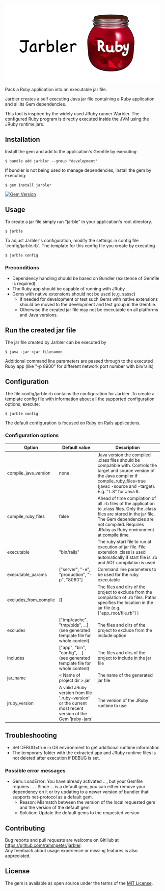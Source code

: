 ![# Jarbler](doc/images/jarbler_logo.png)

Pack a Ruby application into an executable jar file.

Jarbler creates a self executing Java jar file containing a Ruby application and all its Gem dependencies.

This tool is inspired by the widely used JRuby runner Warbler. 
The configured Ruby program is directly executed inside the JVM using the JRuby runtime jars.

## Installation

Install the gem and add to the application's Gemfile by executing:

    $ bundle add jarbler --group "development"

If bundler is not being used to manage dependencies, install the gem by executing:

    $ gem install jarbler
    
[![Gem Version](https://badge.fury.io/rb/jarbler.svg)](https://badge.fury.io/rb/jarbler)

## Usage

To create a jar file simply run "jarble" in your application's root directory.

    $ jarble
    
To adjust Jarbler's configuration, modify the settings in config file ´config/jarble.rb´. The template for this config file you create by executing

    $ jarble config

### Preconditions
* Dependency handling should be based on Bundler (existence of Gemfile is required)
* The Ruby app should be capable of running with JRuby
* Gems with native extensions should not be used (e.g. sassc)
  * if needed for development or test such Gems with native extensions should be moved to the development and test group in the Gemfile.
  * Otherwise the created jar file may not be executable on all platforms and Java versions.

## Run the created jar file
The jar file created by Jarbler can be executed by

    $ java -jar <jar filename>
    
Additional command line parameters are passed through to the executed Ruby app (like "-p 8900" for different network port number with bin/rails)

## Configuration

The file config/jarble.rb contains the configuration for Jarbler. 
To create a template config file with information about all the supported configuration options, execute:

    $ jarble config

The default configuration is focused on Ruby on Rails applications.<br>

### Configuration options
| Option                  | Default value                                                                                              | Description                                                                                                                                                                                                               |
|-------------------------|------------------------------------------------------------------------------------------------------------|---------------------------------------------------------------------------------------------------------------------------------------------------------------------------------------------------------------------------|
| compile_java_version    | none                                                                                                       | Java version the compiled .class files should be compatible with. Controls the target and source version of the Java compiler if compile_ruby_files=true (javac -source and -target). E.g. "1.8" for Java 8.              |
| compile_ruby_files      | false                                                                                                      | Ahead of time compilation of all .rb files of the application to .class files. Only the .class files are stored in the jar file. The Gem dependencies are not compiled. Requires JRuby as Ruby environment at compile time. |
| executable              | "bin/rails"                                                                                                | The ruby start file to run at execution of jar file. File extension .class is used automatically if start file is .rb and AOT compilation is used.                                                                        |
| executable_params       | ["server", "-e", "production", "-p", "8080"]                                                               | Command line parameters to be used for the ruby executable                                                                                                                                                                |
| excludes_from_compile   | []                                                                                                         | The files and dirs of the project to exclude from the compilation of .rb files. Paths specifies the location in the jar file (e.g. ["app_root/file.rb"] )                                                                 |
| excludes                | ["tmp/cache", "tmp/pids", ...] (see generated template file for whole content)                             | The files and dirs of the project to exclude from the include option                                                                                                                                                      |
| includes                | ["app", "bin", "config", ...] (see generated template file for whole content)                              | The files and dirs of the project to include in the jar file                                                                                                                                                              |
| jar_name                | &lt; Name of project dir &gt;.jar                                                                          | The name of the generated jar file                                                                                                                                                                                        |
| jruby_version           | A valid JRuby version from file '.ruby-version' or the current most recent version of the Gem 'jruby-jars' | The version of the JRuby runtime to use                                                                                                                                                                                   |


## Troubleshooting
* Set DEBUG=true in OS environment to get additional runtime information
* The temporary folder with the extracted app and JRuby runtime files is not deleted after execution if DEBUG is set.

### Possible error messages
* Gem::LoadError: You have already activated ..., but your Gemfile requires ... . Since ... is a default gem, you can either remove your dependency on it or try updating to a newer version of bundler that supports net-protocol as a default gem.
  * Reason: Mismatch between the version of the local requested gem and the version of the default gem
  * Solution: Update the default gems to the requested version


## Contributing

Bug reports and pull requests are welcome on GitHub at https://github.com/rammpeter/jarbler. <br>
Any feedback about usage experience or missing features is also appreciated.

## License

The gem is available as open source under the terms of the [MIT License](https://opensource.org/licenses/MIT).
